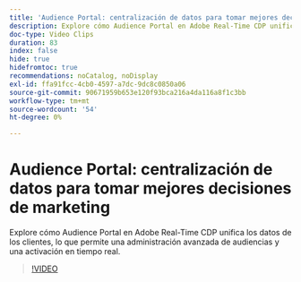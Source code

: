 ```yaml
---
title: 'Audience Portal: centralización de datos para tomar mejores decisiones de marketing'
description: Explore cómo Audience Portal en Adobe Real-Time CDP unifica los datos de los clientes, lo que permite una administración avanzada de audiencias y una activación en tiempo real.
doc-type: Video Clips
duration: 83
index: false
hide: true
hidefromtoc: true
recommendations: noCatalog, noDisplay
exl-id: ffa91fcc-4cb0-4597-a7dc-9dc8c0850a06
source-git-commit: 90671959b653e120f93bca216a4da116a8f1c3bb
workflow-type: tm+mt
source-wordcount: '54'
ht-degree: 0%

---
```


# Audience Portal: centralización de datos para tomar mejores decisiones de marketing

Explore cómo Audience Portal en Adobe Real-Time CDP unifica los datos de los clientes, lo que permite una administración avanzada de audiencias y una activación en tiempo real.

<!-- 72_S508_3442517_82_audience-portal-centralizing-data-for-better-marketing-decisions -->
>[!VIDEO](https://video.tv.adobe.com/v/3458185/?learn=on&enablevpops=true)
